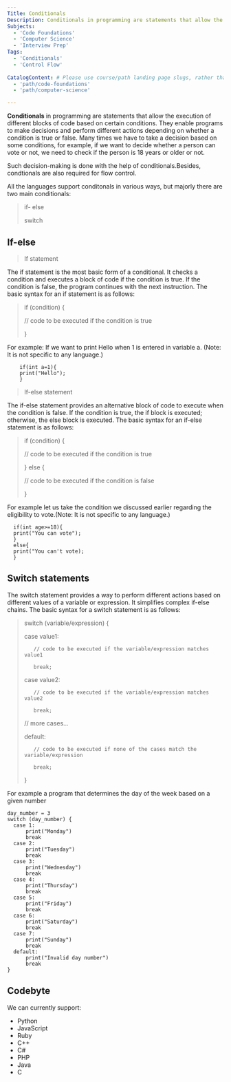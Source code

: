 ```yaml
---
Title: Conditionals
Description: Conditionals in programming are statements that allow the execution of different blocks of code based on certain conditions. They enable programs to make decisions and perform different actions depending on whether a condition is true or false.
Subjects: 
  - 'Code Foundations'
  - 'Computer Science'
  - 'Interview Prep'
Tags: 
  - 'Conditionals'
  - 'Control Flow'
 
CatalogContent: # Please use course/path landing page slugs, rather than linking to individual content items. If listing multiple items, please put the most relevant one first
  - 'path/code-foundations'
  - 'path/computer-science'

---
```


**Conditionals** in programming are statements that allow the execution of different blocks of code based on certain conditions. They enable programs to make decisions and perform different actions depending on whether a condition is true or false.
Many times we have to take a decision based on some conditions, for example, if we want to decide whether a person can vote or not, we need to check if the person is 18 years or older or not.

Such decision-making is done with the help of conditionals.Besides, condtionals are also required for flow control.

All the languages support conditonals in various ways, but majorly there are two main conditionals: 
> if- else
> 
> switch

## If-else
>If statement

The if statement is the most basic form of a conditional. It checks a condition and executes a block of code if the condition is true. 
If the condition is false, the program continues with the next instruction. The basic syntax for an if statement is as follows:
>if (condition) {
>
>    // code to be executed if the condition is true
>
>}

For example: If we want to print Hello when 1 is entered in variable a. (Note: It is not specific to any language.) 

        if(int a=1){
        print("Hello");
        }

>If-else statement

The if-else statement provides an alternative block of code to execute when the condition is false. 
If the condition is true, the if block is executed; otherwise, the else block is executed. The basic syntax for an if-else statement is as follows:

>if (condition) {
>
>    // code to be executed if the condition is true
>    
>} else {
>
>    // code to be executed if the condition is false
>    
>}

For example let us take the condition we discussed earlier regarding the eligibility to vote.(Note: It is not specific to any language.)

      if(int age>=18){
      print("You can vote");
      }
      else{
      print("You can't vote);
      }
      
## Switch statements
The switch statement provides a way to perform different actions based on different values of a variable or expression. 
It simplifies complex if-else chains. The basic syntax for a switch statement is as follows:
>switch (variable/expression) {
>
>    case value1:
>    
>        // code to be executed if the variable/expression matches value1
>        
>        break;
>        
>    case value2:
>    
>        // code to be executed if the variable/expression matches value2
>        
>        break;
>        
>    // more cases...
>    
>    default:
>    
>        // code to be executed if none of the cases match the variable/expression
>        
>        break;
>        
>}

For example a program that determines the day of the week based on a given number

    day_number = 3
    switch (day_number) {
      case 1:
          print("Monday")
          break
      case 2:
          print("Tuesday")
          break
      case 3:
          print("Wednesday")
          break
      case 4:
          print("Thursday")
          break
      case 5:
          print("Friday")
          break
      case 6:
          print("Saturday")
          break
      case 7:
          print("Sunday")
          break
      default:
          print("Invalid day number")
          break
    }

## Codebyte 

We can currently support:

- Python
- JavaScript
- Ruby
- C++
- C#
- PHP
- Java
- C
